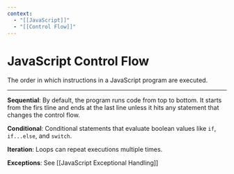 ```yaml
---
context:
  - "[[JavaScript]]"
  - "[[Control Flow]]"
---
```


# JavaScript Control Flow

The order in which instructions in a JavaScript program are executed.

---

**Sequential**: By default, the program runs code from top to bottom. It starts from the firs tline and ends at the last line unless it hits any statement that changes the control flow.

**Conditional**: Conditional statements that evaluate boolean values like `if`, `if...else`, and `switch`.

**Iteration**: Loops can repeat executions multiple times.

**Exceptions**: See [[JavaScript Exceptional Handling]]
